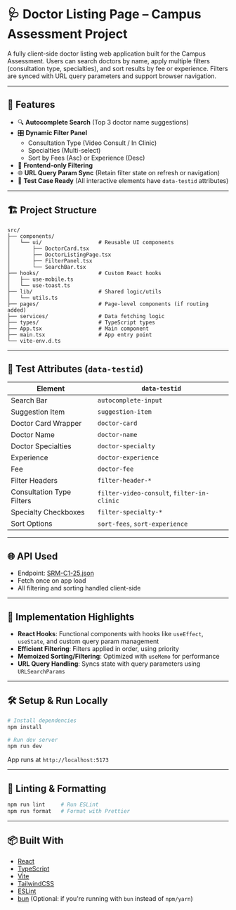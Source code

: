 # 🩺 Doctor Listing Page – Campus Assessment Project

A fully client-side doctor listing web application built for the Campus Assessment. Users can search doctors by name, apply multiple filters (consultation type, specialties), and sort results by fee or experience. Filters are synced with URL query parameters and support browser navigation.

---

## 🚀 Features

- 🔍 **Autocomplete Search** (Top 3 doctor name suggestions)
- 🎛️ **Dynamic Filter Panel**
  - Consultation Type (Video Consult / In Clinic)
  - Specialties (Multi-select)
  - Sort by Fees (Asc) or Experience (Desc)
- 💾 **Frontend-only Filtering**
- 🌐 **URL Query Param Sync** (Retain filter state on refresh or navigation)
- 🎯 **Test Case Ready** (All interactive elements have `data-testid` attributes)

---

## 🏗️ Project Structure

```
src/
├── components/
│   └── ui/                  # Reusable UI components
│       ├── DoctorCard.tsx
│       ├── DoctorListingPage.tsx
│       ├── FilterPanel.tsx
│       └── SearchBar.tsx
├── hooks/                   # Custom React hooks
│   ├── use-mobile.ts
│   └── use-toast.ts
├── lib/                     # Shared logic/utils
│   └── utils.ts
├── pages/                   # Page-level components (if routing added)
├── services/                # Data fetching logic
├── types/                   # TypeScript types
├── App.tsx                  # Main component
├── main.tsx                 # App entry point
└── vite-env.d.ts
```

---

## 🧪 Test Attributes (`data-testid`)

| Element                    | `data-testid`                      |
|---------------------------|-------------------------------------|
| Search Bar                | `autocomplete-input`               |
| Suggestion Item           | `suggestion-item`                  |
| Doctor Card Wrapper       | `doctor-card`                      |
| Doctor Name               | `doctor-name`                      |
| Doctor Specialties        | `doctor-specialty`                 |
| Experience                | `doctor-experience`                |
| Fee                       | `doctor-fee`                       |
| Filter Headers            | `filter-header-*`                  |
| Consultation Type Filters | `filter-video-consult`, `filter-in-clinic` |
| Specialty Checkboxes      | `filter-specialty-*`               |
| Sort Options              | `sort-fees`, `sort-experience`     |

---

## 🌐 API Used

- Endpoint: [SRM-C1-25.json](https://srijandubey.github.io/campus-api-mock/SRM-C1-25.json)
- Fetch once on app load
- All filtering and sorting handled client-side

---

## 🧠 Implementation Highlights

- **React Hooks**: Functional components with hooks like `useEffect`, `useState`, and custom query param management
- **Efficient Filtering**: Filters applied in order, using priority
- **Memoized Sorting/Filtering**: Optimized with `useMemo` for performance
- **URL Query Handling**: Syncs state with query parameters using `URLSearchParams`

---

## 🛠️ Setup & Run Locally

```bash
# Install dependencies
npm install

# Run dev server
npm run dev
```

App runs at `http://localhost:5173`

---

## 🧼 Linting & Formatting

```bash
npm run lint     # Run ESLint
npm run format   # Format with Prettier
```

---

## 📦 Built With

- [React](https://reactjs.org/)
- [TypeScript](https://www.typescriptlang.org/)
- [Vite](https://vitejs.dev/)
- [TailwindCSS](https://tailwindcss.com/)
- [ESLint](https://eslint.org/)
- [bun](https://bun.sh/) (Optional: if you're running with `bun` instead of `npm/yarn`)
